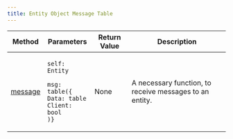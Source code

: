 ```yaml
---
title: Entity Object Message Table
---
```


| Method                                                                        | Parameters                                                                                                                                       | Return Value | Description                                             |
| ----------------------------------------------------------------------------- | ------------------------------------------------------------------------------------------------------------------------------------------------ | ------------ | ------------------------------------------------------- |
| [message](../../api-reference/entity-api/entity/necessary-methods/message.md) | <p><code>self: Entity</code></p><p><code>msg: table({</code><br>  <code>Data: table</code><br>  <code>Client: bool</code><br><code>)}</code></p> | None         | A necessary function, to receive messages to an entity. |
